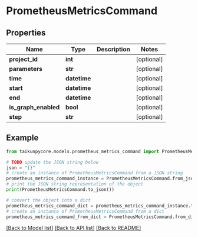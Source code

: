 # PrometheusMetricsCommand


## Properties

Name | Type | Description | Notes
------------ | ------------- | ------------- | -------------
**project_id** | **int** |  | [optional] 
**parameters** | **str** |  | [optional] 
**time** | **datetime** |  | [optional] 
**start** | **datetime** |  | [optional] 
**end** | **datetime** |  | [optional] 
**is_graph_enabled** | **bool** |  | [optional] 
**step** | **str** |  | [optional] 

## Example

```python
from taikunpycore.models.prometheus_metrics_command import PrometheusMetricsCommand

# TODO update the JSON string below
json = "{}"
# create an instance of PrometheusMetricsCommand from a JSON string
prometheus_metrics_command_instance = PrometheusMetricsCommand.from_json(json)
# print the JSON string representation of the object
print(PrometheusMetricsCommand.to_json())

# convert the object into a dict
prometheus_metrics_command_dict = prometheus_metrics_command_instance.to_dict()
# create an instance of PrometheusMetricsCommand from a dict
prometheus_metrics_command_from_dict = PrometheusMetricsCommand.from_dict(prometheus_metrics_command_dict)
```
[[Back to Model list]](../README.md#documentation-for-models) [[Back to API list]](../README.md#documentation-for-api-endpoints) [[Back to README]](../README.md)



